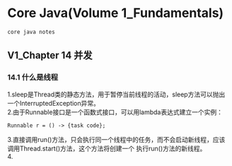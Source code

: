 # Core Java(Volume 1_Fundamentals)
    core java notes
## V1_Chapter 14 并发
### 14.1 什么是线程
1.sleep是Thread类的静态方法，用于暂停当前线程的活动，sleep方法可以抛出一个InterruptedException异常。   
2.由于Runnable接口是一个函数式接口，可以用lambda表达式建立一个实例：
```
Runnable r = () -> {task code};
```
3.直接调用run()方法，只会执行同一个线程中的任务，而不会启动新线程，应该调用Thread.start()方法，这个方法将创建一个
执行run()方法的新线程。   
4.
